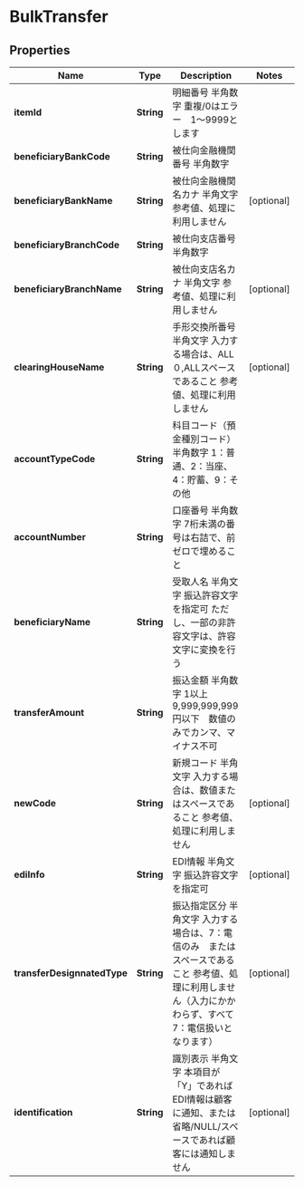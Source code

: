 
# BulkTransfer

## Properties
Name | Type | Description | Notes
------------ | ------------- | ------------- | -------------
**itemId** | **String** | 明細番号 半角数字 重複/0はエラー　1～9999とします  | 
**beneficiaryBankCode** | **String** | 被仕向金融機関番号 半角数字  | 
**beneficiaryBankName** | **String** | 被仕向金融機関名カナ 半角文字 参考値、処理に利用しません  |  [optional]
**beneficiaryBranchCode** | **String** | 被仕向支店番号 半角数字  | 
**beneficiaryBranchName** | **String** | 被仕向支店名カナ 半角文字 参考値、処理に利用しません  |  [optional]
**clearingHouseName** | **String** | 手形交換所番号 半角文字 入力する場合は、ALL０,ALLスペースであること 参考値、処理に利用しません  |  [optional]
**accountTypeCode** | **String** | 科目コード（預金種別コード） 半角数字 1：普通、2：当座、4：貯蓄、9：その他  | 
**accountNumber** | **String** | 口座番号 半角数字 7桁未満の番号は右詰で、前ゼロで埋めること  | 
**beneficiaryName** | **String** | 受取人名 半角文字 振込許容文字を指定可 ただし、一部の非許容文字は、許容文字に変換を行う  | 
**transferAmount** | **String** | 振込金額 半角数字 1以上9,999,999,999円以下　数値のみでカンマ、マイナス不可  | 
**newCode** | **String** | 新規コード 半角文字 入力する場合は、数値またはスペースであること 参考値、処理に利用しません  |  [optional]
**ediInfo** | **String** | EDI情報 半角文字 振込許容文字を指定可  |  [optional]
**transferDesignnatedType** | **String** | 振込指定区分 半角文字 入力する場合は、7：電信のみ　またはスペースであること 参考値、処理に利用しません（入力にかかわらず、すべて7：電信扱いとなります）  |  [optional]
**identification** | **String** | 識別表示 半角文字 本項目が「Y」であればEDI情報は顧客に通知、または省略/NULL/スペースであれば顧客には通知しません  |  [optional]



